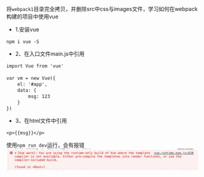 将`webpack1`目录完全拷贝，并删除src中css与images文件，学习如何在webpack构建的项目中使用vue

- 1.安装vue
```
npm i vue -S
```
- 2、在入口文件main.js中引用
```
import Vue from 'vue'

var vm = new Vue({
    el: '#app',
    data: {
        msg: 123
    }
})
```
- 3、在html文件中引用
```
<p>{{msg}}</p>
```
使用`npm run dev`运行，会有报错
![image](http://github.com/lianglanlan/readme_imgs/raw/master/1.png)
